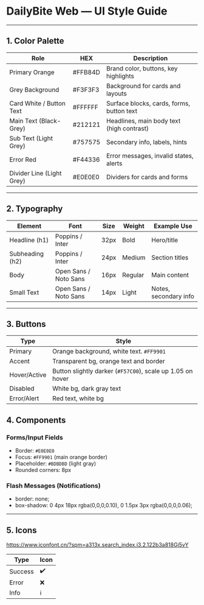 #  DailyBite Web — UI Style Guide

------

## 1. **Color Palette**

| Role                      | HEX       | Description                               |
| ------------------------- | ----------| ----------------------------------------- |
| Primary Orange            | #FFB84D | Brand color, buttons, key highlights      |
| Grey Background           | #F3F3F3 | Background for cards and layouts          |
| Card White / Button Text  | #FFFFFF | Surface blocks, cards, forms, button text |
| Main Text (Black-Grey)    | #212121 | Headlines, main body text (high contrast) |
| Sub Text (Light Grey)     | #757575 | Secondary info, labels, hints             |
| Error Red                 | #F44336 | Error messages, invalid states, alerts    |
| Divider Line (Light Grey) | #E0E0E0 | Dividers for cards and forms              |


------



## 2. **Typography**

| Element         | Font                  | Size | Weight  | Example Use           |
| --------------- | --------------------- | ---- | ------- | --------------------- |
| Headline (h1)   | Poppins / Inter       | 32px | Bold    | Hero/title            |
| Subheading (h2) | Poppins / Inter       | 24px | Medium  | Section titles        |
| Body            | Open Sans / Noto Sans | 16px | Regular | Main content          |
| Small Text      | Open Sans / Noto Sans | 14px | Light   | Notes, secondary info |

------



## 3. **Buttons**

| Type         | Style                                                      |
| ------------ | ---------------------------------------------------------- |
| Primary      | Orange background, white text. `#FF9901`                   |
| Accent       | Transparent bg, orange text and border                     |
| Hover/Active | Button slightly darker (`#F57C00`), scale up 1.05 on hover |
| Disabled     | White bg, dark gray text                                   |
| Error/Alert  | Red text, white bg                                         |



## 4. **Components**

### Forms/Input Fields

- Border:  `#E0E0E0`
- Focus: `#FF9901` (main orange border)
- Placeholder: `#BDBDBD` (light gray)
- Rounded corners: 8px

### Flash Messages (Notifications)

- border: none;
- box-shadow: 0 4px 18px rgba(0,0,0,0.10), 0 1.5px 3px rgba(0,0,0,0.06);

------



## 5.  Icons

https://www.iconfont.cn/?spm=a313x.search_index.i3.2.122b3a818Gj5vY

| Type    | Icon |
| ------- | ---- |
| Success | ✔️    |
| Error   | ❌    |
| Info    | ℹ️    |